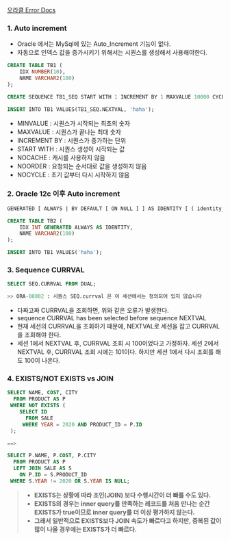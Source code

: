 [오라클 Error Docs](https://docs.oracle.com/cd/E11882_01/server.112/e17766/e0.htm)

### 1. Auto increment
- Oracle 에서는 MySql에 있는 Auto_Increment 기능이 없다.
- 자동으로 인덱스 값을 증가시키기 위해서는 시퀀스를 생성해서 사용해야한다.
```sql
CREATE TABLE TB1 (
	IDX NUMBER(10),
	NAME VARCHAR2(100)
);

CREATE SEQUENCE TB1_SEQ START WITH 1 INCREMENT BY 1 MAXVALUE 10000 CYCLE NOCACHE;

INSERT INTO TB1 VALUES(TB1_SEQ.NEXTVAL, 'haha');
```
- MINVALUE : 시퀀스가 시작되는 최초의 숫자
- MAXVALUE : 시퀀스가 끝나는 최대 숫자
- INCREMENT BY : 시퀀스가 증가하는 단위
- START WITH : 시퀀스 생성이 시작되는 값
- NOCACHE : 캐시를 사용하지 않음
- NOORDER : 요청되는 순서대로 값을 생성하지 않음
- NOCYCLE : 초기 값부터 다시 시작하지 않음

### 2. Oracle 12c 이후 Auto increment
```sql
GENERATED [ ALWAYS | BY DEFAULT [ ON NULL ] ] AS IDENTITY [ ( identity_options ) ]
```

```sql
CREATE TABLE TB2 (
	IDX INT GENERATED ALWAYS AS IDENTITY,
	NAME VARCHAR2(100)
);

INSERT INTO TB1 VALUES('haha');
```

### 3. Sequence CURRVAL
```sql
SELECT SEQ.CURRVAL FROM DUAL;

>> ORA-08002 : 시퀀스 SEQ.currval 은 이 세션에서는 정의되어 있지 않습니다
```
- 다짜고짜 CURRVAL을 조회하면, 위와 같은 오류가 발생한다.
- sequence CURRVAL has been selected before sequence NEXTVAL
- 현재 세션의 CURRVAL을 조회하기 때문에, NEXTVAL로 세션을 잡고 CURRVAL을 조회해야 한다.
- 세션 1에서 NEXTVAL 후, CURRVAL 조회 시 100이었다고 가정하자. 세션 2에서 NEXTVAL 후, CURRVAL 조회 시에는 101이다. 하지만 세션 1에서 다시 조회를 해도 100이 나온다.

### 4. EXISTS/NOT EXISTS vs JOIN
```sql
SELECT NAME, COST, CITY
  FROM PRODUCT AS P
 WHERE NOT EXISTS ( 
	SELECT ID 
      FROM SALE 
     WHERE YEAR = 2020 AND PRODUCT_ID = P.ID
 );

==>

SELECT P.NAME, P.COST, P.CITY
  FROM PRODUCT AS P
  LEFT JOIN SALE AS S
    ON P.ID = S.PRODUCT_ID
 WHERE S.YEAR != 2020 OR S.YEAR IS NULL;
```

> - **EXISTS는 상황에 따라 조인(JOIN) 보다 수행시간이 더 빠를 수도 있다.**  
> - **EXISTS의 경우는 inner query를 만족하는 레코드를 처음 만나는 순간 EXISTS가 true이므로 inner query를 더 이상 평가하지 않는다.**  
> - **그래서 일반적으로 EXISTS보다 JOIN 속도가 빠르다고 하지만, 중복된 값이 많이 나올 경우에는 EXISTS가 더 빠르다.**

